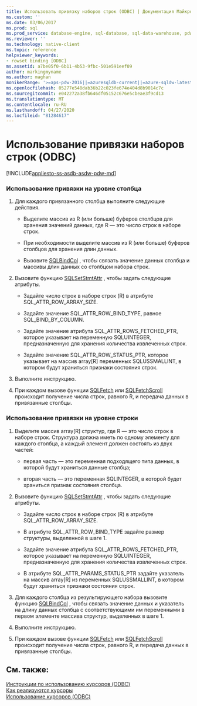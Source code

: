 ```yaml
---
title: Использовать привязку наборов строк (ODBC) | Документация Майкрософт
ms.custom: ''
ms.date: 03/06/2017
ms.prod: sql
ms.prod_service: database-engine, sql-database, sql-data-warehouse, pdw
ms.reviewer: ''
ms.technology: native-client
ms.topic: reference
helpviewer_keywords:
- rowset binding [ODBC]
ms.assetid: a7be05f0-6b11-4b53-9fbc-501e591eef09
author: markingmyname
ms.author: maghan
monikerRange: '>=aps-pdw-2016||=azuresqldb-current||=azure-sqldw-latest||>=sql-server-2016||=sqlallproducts-allversions||>=sql-server-linux-2017||=azuresqldb-mi-current'
ms.openlocfilehash: 05277e548dab36b22c023fe674e404d8b9014c7c
ms.sourcegitcommit: e042272a38fb646df05152c676e5cbeae3f9cd13
ms.translationtype: MT
ms.contentlocale: ru-RU
ms.lasthandoff: 04/27/2020
ms.locfileid: "81284617"
---
```

# <a name="use-rowset-binding-odbc"></a>Использование привязки наборов строк (ODBC)
[!INCLUDE[appliesto-ss-asdb-asdw-pdw-md](../../../includes/appliesto-ss-asdb-asdw-pdw-md.md)]

    
### <a name="to-use-column-wise-binding"></a>Использование привязки на уровне столбца  
  
1.  Для каждого привязанного столбца выполните следующие действия.  
  
    -   Выделите массив из R (или больше) буферов столбцов для хранения значений данных, где R — это число строк в наборе строк.  
  
    -   При необходимости выделите массив из R (или больше) буферов столбцов для хранения длин данных.  
  
    -   Вызовите [SQLBindCol](../../../relational-databases/native-client-odbc-api/sqlbindcol.md) , чтобы связать значение данных столбца и массивы длин данных со столбцом набора строк.  
  
2.  Вызовите функцию [SQLSetStmtAttr](../../../relational-databases/native-client-odbc-api/sqlsetstmtattr.md) , чтобы задать следующие атрибуты.  
  
    -   Задайте число строк в наборе строк (R) в атрибуте SQL_ATTR_ROW_ARRAY_SIZE.  
  
    -   Задайте значение SQL_ATTR_ROW_BIND_TYPE, равное SQL_BIND_BY_COLUMN.  
  
    -   Задайте значение атрибута SQL_ATTR_ROWS_FETCHED_PTR, которое указывает на переменную SQLUINTEGER, предназначенную для хранения количества извлеченных строк.  
  
    -   Задайте значение SQL_ATTR_ROW_STATUS_PTR, которое указывает на массив array[R] переменных SQLUSSMALLINT, в котором будут храниться признаки состояния строк.  
  
3.  Выполните инструкцию.  
  
4.  При каждом вызове функции [SQLFetch](https://go.microsoft.com/fwlink/?LinkId=58401) или [SQLFetchScroll](../../../relational-databases/native-client-odbc-api/sqlfetchscroll.md) происходит получение числа строк, равного R, и передача данных в привязанные столбцы.  

### <a name="to-use-row-wise-binding"></a>Использование привязки на уровне строки  
  
1.  Выделите массив array[R] структур, где R — это число строк в наборе строк. Структура должна иметь по одному элементу для каждого столбца, а каждый элемент должен состоять из двух частей:  
  
    -   первая часть — это переменная подходящего типа данных, в которой будут храниться данные столбца;  
  
    -   вторая часть — это переменная SQLINTEGER, в которой будет храниться признак состояния столбца.  
  
2.  Вызовите функцию [SQLSetStmtAttr](../../../relational-databases/native-client-odbc-api/sqlsetstmtattr.md) , чтобы задать следующие атрибуты.  
  
    -   Задайте число строк в наборе строк (R) в атрибуте SQL_ATTR_ROW_ARRAY_SIZE.  
  
    -   В атрибуте SQL_ATTR_ROW_BIND_TYPE задайте размер структуры, выделенной в шаге 1.  
  
    -   Задайте значение атрибута SQL_ATTR_ROWS_FETCHED_PTR, которое указывает на переменную SQLUINTEGER, предназначенную для хранения количества извлеченных строк.  
  
    -   В атрибуте SQL_ATTR_PARAMS_STATUS_PTR задайте указатель на массив array[R] из переменных SQLUSSMALLINT, в котором будут храниться признаки состояния строк.  
  
3.  Для каждого столбца из результирующего набора вызовите функцию [SQLBindCol](../../../relational-databases/native-client-odbc-api/sqlbindcol.md) , чтобы связать значение данных и указатель на длину данных столбца с соответствующими им переменными в первом элементе массива структур, выделенных в шаге 1.  
  
4.  Выполните инструкцию.  
  
5.  При каждом вызове функции [SQLFetch](https://go.microsoft.com/fwlink/?LinkId=58401) или [SQLFetchScroll](../../../relational-databases/native-client-odbc-api/sqlfetchscroll.md) происходит получение числа строк, равного R, и передача данных в привязанные столбцы.  
  
## <a name="see-also"></a>См. также:  
 [Инструкции по использованию курсоров &#40;ODBC&#41;](../../../relational-databases/native-client-odbc-how-to/cursors/using-cursors-how-to-topics-odbc.md)   
 [Как реализуются курсоры](../../../relational-databases/native-client-odbc-cursors/implementation/how-cursors-are-implemented.md)   
 [Использование курсоров &#40;ODBC&#41;](../../../relational-databases/native-client-odbc-how-to/cursors/use-cursors-odbc.md)  
  
  
